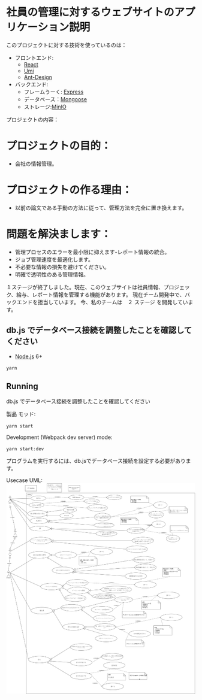 # 社員の管理に対するウェブサイトのアプリケーション説明


このプロジェクトに対する技術を使っているのは：
- フロントエンド: 
    - [React](https://facebook.github.io/react/)
    - [Umi](https://github.com/umijs/umi)
    - [Ant-Design](https://github.com/ant-design/ant-design)
- バックエンド:
    - フレームうーく: [Express](http://expressjs.com/)
    - データベース：[Mongoose](http://mongoosejs.com/)
    - ストレージ:[MinIO](https://min.io/)

プロジェクトの内容：
# プロジェクトの目的：
- 会社の情報管理。
# プロジェクトの作る理由：
- 以前の論文である手動の方法に従って、管理方法を完全に置き換えます。
# 問題を解決まします：
- 管理プロセスのエラーを最小限に抑えます-レポート情報の統合。
- ジョブ管理速度を最適化します。
- 不必要な情報の損失を避けてください。
- 明確で透明性のある管理情報。



１ステージが終了しました。現在、このウェブサイトは社員情報、プロジェック、給与、レボート情報を管理する機能があります。
現在チーム開発中で、バックエンドを担当しています。 今、私のチームは　２ ステージ を開発しています。


## db.js でデータベース接続を調整したことを確認してください

- [Node.js](https://nodejs.org/en/) 6+

```shell
yarn
```


## Running

db.js でデータベース接続を調整したことを確認してください

製品 モッド:

```shell
yarn start
```

Development (Webpack dev server) mode:

```shell
yarn start:dev
```


プログラムを実行するには、db.jsでデータベース接続を設定する必要があります。

Usecase UML:
![feature-image](https://github.com/tonganh/stagings-backend/blob/master/useCase-%E6%97%A5%E6%9C%AC%E8%AA%9E.png?raw=true)
